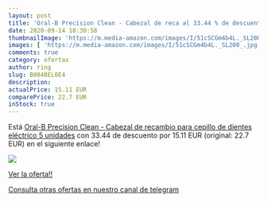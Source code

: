 ```yaml
---
layout: post
title: 'Oral-B Precision Clean - Cabezal de reca al 33.44 % de descuento'
date: 2020-09-14 18:30:58
thumbnailImage: 'https://m.media-amazon.com/images/I/51cSCGm4b4L._SL200_.jpg'
images: [ 'https://m.media-amazon.com/images/I/51cSCGm4b4L._SL200_.jpg' ]
comments: true
category: ofertas
author: ring
slug: B0048EL0E4
description:
actualPrice: 15.11 EUR
comparePrice: 22.7 EUR
inStock: true
---
```


Está [Oral-B Precision Clean - Cabezal de recambio para cepillo de dientes eléctrico  5 unidades](https://www.amazon.it/dp/B0048EL0E4/?tag=redken00-21) con 33.44 de descuento por 15.11 EUR (original: 22.7 EUR) en el siguiente enlace!

[![](https://m.media-amazon.com/images/I/51cSCGm4b4L._SL200_.jpg)](https://www.amazon.it/dp/B0048EL0E4/?tag=redken00-21)

[Ver la oferta!!](https://www.amazon.it/dp/B0048EL0E4/?tag=redken00-21)

[Consulta otras ofertas en nuestro canal de telegram](https://t.me/s/ofertas25)

